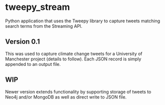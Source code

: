 # tweepy_stream

Python application that uses the Tweepy library to capture tweets matching search terms from the Streaming API.

## Version 0.1

This was used to capture climate change tweets for a University of Manchester project (details to follow). Each JSON record is
simply appended to an output file. 

## WIP

Newer version extends functionality by supporting storage of tweets to Neo4j and/or MongoDB as well as direct write to JSON file.
